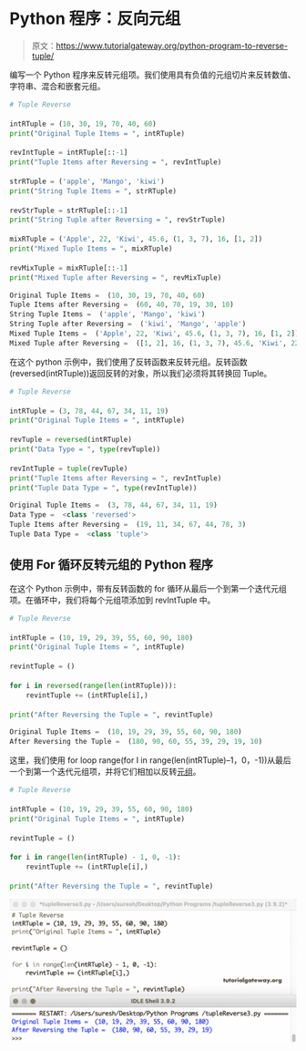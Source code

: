 # Python 程序：反向元组

> 原文：<https://www.tutorialgateway.org/python-program-to-reverse-tuple/>

编写一个 Python 程序来反转元组项。我们使用具有负值的元组切片来反转数值、字符串、混合和嵌套元组。

```py
# Tuple Reverse

intRTuple = (10, 30, 19, 70, 40, 60)
print("Original Tuple Items = ", intRTuple)

revIntTuple = intRTuple[::-1]
print("Tuple Items after Reversing = ", revIntTuple)

strRTuple = ('apple', 'Mango', 'kiwi')
print("String Tuple Items = ", strRTuple)

revStrTuple = strRTuple[::-1]
print("String Tuple after Reversing = ", revStrTuple)

mixRTuple = ('Apple', 22, 'Kiwi', 45.6, (1, 3, 7), 16, [1, 2])
print("Mixed Tuple Items = ", mixRTuple)

revMixTuple = mixRTuple[::-1]
print("Mixed Tuple after Reversing = ", revMixTuple)
```

```py
Original Tuple Items =  (10, 30, 19, 70, 40, 60)
Tuple Items after Reversing =  (60, 40, 70, 19, 30, 10)
String Tuple Items =  ('apple', 'Mango', 'kiwi')
String Tuple after Reversing =  ('kiwi', 'Mango', 'apple')
Mixed Tuple Items =  ('Apple', 22, 'Kiwi', 45.6, (1, 3, 7), 16, [1, 2])
Mixed Tuple after Reversing =  ([1, 2], 16, (1, 3, 7), 45.6, 'Kiwi', 22, 'Apple')
```

在这个 python 示例中，我们使用了反转函数来反转元组。反转函数(reversed(intRTuple))返回反转的对象，所以我们必须将其转换回 Tuple。

```py
# Tuple Reverse

intRTuple = (3, 78, 44, 67, 34, 11, 19)
print("Original Tuple Items = ", intRTuple)

revTuple = reversed(intRTuple)
print("Data Type = ", type(revTuple))

revIntTuple = tuple(revTuple)
print("Tuple Items after Reversing = ", revIntTuple)
print("Tuple Data Type = ", type(revIntTuple))
```

```py
Original Tuple Items =  (3, 78, 44, 67, 34, 11, 19)
Data Type =  <class 'reversed'>
Tuple Items after Reversing =  (19, 11, 34, 67, 44, 78, 3)
Tuple Data Type =  <class 'tuple'>
```

## 使用 For 循环反转元组的 Python 程序

在这个 Python 示例中，带有反转函数的 for 循环从最后一个到第一个迭代元组项。在循环中，我们将每个元组项添加到 revIntTuple 中。

```py
# Tuple Reverse

intRTuple = (10, 19, 29, 39, 55, 60, 90, 180)
print("Original Tuple Items = ", intRTuple)

revintTuple = ()

for i in reversed(range(len(intRTuple))):
    revintTuple += (intRTuple[i],)

print("After Reversing the Tuple = ", revintTuple)
```

```py
Original Tuple Items =  (10, 19, 29, 39, 55, 60, 90, 180)
After Reversing the Tuple =  (180, 90, 60, 55, 39, 29, 19, 10)
```

这里，我们使用 for loop range(for I in range(len(intRTuple)–1，0，-1))从最后一个到第一个迭代元组项，并将它们相加以反转[元组](https://www.tutorialgateway.org/python-tuple/)。

```py
# Tuple Reverse

intRTuple = (10, 19, 29, 39, 55, 60, 90, 180)
print("Original Tuple Items = ", intRTuple)

revintTuple = ()

for i in range(len(intRTuple) - 1, 0, -1):
    revintTuple += (intRTuple[i],)

print("After Reversing the Tuple = ", revintTuple)
```

![Python Program to Reverse a Tuple 4](img/9abcf61349987791f22ed88f81fa66fc.png)